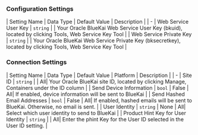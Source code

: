 

### Configuration Settings

| Setting Name |  Data Type    | Default Value  | Description |
| -
| Web Service User Key | `string` | <unset> | Your Oracle BlueKai Web Service User Key (bkuid), located by clicking Tools, Web Service Key Tool |
| Web Service Private Key | `string` | <unset> | Your Oracle BlueKai Web Service Private Key (bksecretkey), located by clicking Tools, Web Service Key Tool |


### Connection Settings

| Setting Name |  Data Type    | Default Value | Platform | Description |
| -
| Site ID | `string` | <unset> | All| Your Oracle BlueKai site ID, located by clicking Manage, Containers under the ID column |
| Send Device Information | `bool` | False | All| If enabled, device information will be sent to BlueKai |
| Send Hashed Email Addresses | `bool` | False | All| If enabled, hashed emails will be sent to BlueKai. Otherwise, no email is sent. |
| User Identity | `string` | None | All| Select which user identity to send to BlueKai |
| Product Hint Key for User Identity | `string` | <unset> | All| Enter the phint Key for the User ID selected in the User ID setting. |
